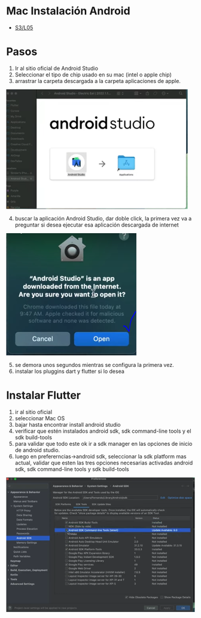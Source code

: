 Mac Instalación Android
=======================

- [S3/L05](https://www.youtube.com/watch?v=etIOVf5d-Dg&list=PLCKuOXG0bPi0sIn-nDsi7ma9OV6MEMkxj&index=35)

# Pasos

1. Ir al sitio oficial de Android Studio
2. Seleccionar el tipo de chip usado en su mac (intel o apple chip)
3. arrastrar la carpeta descargada a la carpeta aplicaciones de apple.

![alt text](image-29.png)

4. buscar la aplicación Android Studio, dar doble click, la primera vez va a preguntar si desea ejecutar esa aplicación descargada de internet

![alt text](image-30.png)

5. se demora unos segundos mientras se configura la primera vez.
6. instalar los pluggins dart y flutter si lo desea
   
# Instalar Flutter

1. ir al sitio oficial
2. seleccionar Mac OS
3. bajar hasta encontrar install android studio
4. verificar que estén instalados android sdk, sdk command-line tools y el sdk build-tools
5. para validar que todo este ok ir a sdk manager en las opciones de inicio de android studio.
6. luego en prefererncias->android sdk, seleccionar la sdk platform mas actual, validar que esten las tres opciones necesarias activadas android sdk, sdk command-line tools y sdk build-tools

![alt text](image-31.png)